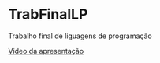 # TrabFinalLP
Trabalho final de liguagens de programação


[Video da apresentação](https://youtu.be/hhL7u-6eAes
)


